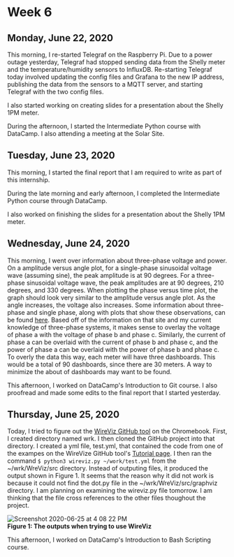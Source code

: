 # Week 6

## Monday, June 22, 2020
This morning, I re-started Telegraf on the Raspberry Pi. Due to a power outage yesterday, Telegraf had stopped sending data from the Shelly meter and the temperature/humidity sensors to InfluxDB. Re-starting Telegraf today involved updating the config files and Grafana to the new IP address, publishing the data from the sensors to a MQTT server, and starting Telegraf with the two config files. 

I also started working on creating slides for a presentation about the Shelly 1PM meter.

During the afternoon, I started the Intermediate Python course with DataCamp. I also attending a meeting at the Solar Site. 

## Tuesday, June 23, 2020
This morning, I started the final report that I am required to write as part of this internship. 

During the late morning and early afternoon, I completed the Intermediate Python course through DataCamp. 

I also worked on finishing the slides for a presentation about the Shelly 1PM meter.

## Wednesday, June 24, 2020
This morning, I went over information about three-phase voltage and power. On a amplitude versus angle plot, for a single-phase sinusoidal voltage wave (assuming sine), the peak amplitude is at 90 degrees. For a three-phase sinusoidal voltage wave, the peak amplitudes are at 90 degrees, 210 degrees, and 330 degrees. When plotting the phase versus time plot, the graph should look very similar to the amplitude versus angle plot. As the angle increases, the voltage also increases. Some information about three-phase and single phase, along with plots that show these observations, can be found [here](https://circuitglobe.com/difference-between-single-phase-and-three-phase.html). Based off of the information on that site and my current knowledge of three-phase systems, it makes sense to overlay the voltage of phase a with the voltage of phase b and phase c. Similarly, the current of phase a can be overlaid with the current of phase b and phase c, and the power of phase a can be overlaid with the power of phase b and phase c. To overly the data this way, each meter will have three dashboards. This would be a total of 90 dashboards, since there are 30 meters. A way to minimize the about of dashboards may want to be found.

This afternoon, I worked on DataCamp's Introduction to Git course. I also proofread and made some edits to the final report that I started yesterday.

## Thursday, June 25, 2020
Today, I tried to figure out the [WireViz GitHub tool](https://github.com/formatc1702/WireViz) on the Chromebook. First, I created directory named wrk. I then cloned the GitHub project into that directory. I created a yml file, test.yml, that contained the code from one of the exampes on the WireVize GitHub tool's [Tutorial page](https://github.com/formatc1702/WireViz/blob/master/tutorial/readme.md). I then ran the command `$ python3 wireviz.py ~/work/test.yml` from the ~/wrk/WreViz/src directory. Instead of outputing files, it produced the output shown in Figure 1. It seems that the reason why it did not work is because it could not find the dot.py file in the ~/wrk/WreViz/src/graphviz directory. I am planning on examining the wireviz.py file tomorrow. I am thinking that the file cross references to the other files thoughout the project.

![Screenshot 2020-06-25 at 4 08 22 PM](https://user-images.githubusercontent.com/65566903/85807422-57d8dd00-b6fe-11ea-9663-159fb45ebfa1.png) <br>
**Figure 1: The outputs when trying to use WireViz** <br>

This afternoon, I worked on DataCamp's Introduction to Bash Scripting course.

